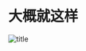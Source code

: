# 大概就这样

![title](https://raw.githubusercontent.com/ding667/pic/master/gitnote/2021/07/21/1626875599765-1626875599766.png)